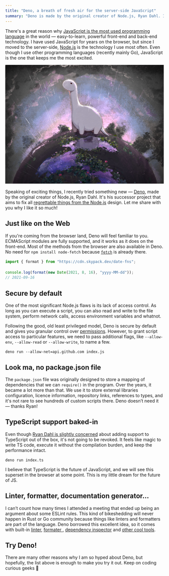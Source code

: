 ```yaml
---
title: "Deno, a breath of fresh air for the server-side JavaScript"
summary: "Deno is made by the original creator of Node.js, Ryan Dahl. It is his successor project that aims to fix all regrettable things from the Node.js design. Let me share with you why I like it so much!"
---
```


There's a great reason why [JavaScript is the most used programming language](https://insights.stackoverflow.com/survey/2021#section-most-popular-technologies-programming-scripting-and-markup-languages) in the world — easy-to-learn, powerful front-end and back-end technology. I have used JavaScript for years on the browser, but since I moved to the server-side, [Node.js](https://nodejs.org/en/) is the technology I use most often. Even though I use other programming languages (recently mainly Go), JavaScript is the one that keeps me the most excited.

![Deno artwork](2021-08-16-1.jpg)

Speaking of exciting things, I recently tried something new — [Deno](https://deno.land), made by the original creator of Node.js, Ryan Dahl. It's his successor project that aims to fix all [regrettable things from the Node.js](https://youtu.be/M3BM9TB-8yA) design. Let me share with you why I like it so much!

## Just like on the Web

If you're coming from the browser land, Deno will feel familiar to you. ECMAScript modules are fully supported, and it works as it does on the front-end. Most of the methods from the browser are also available in Deno. No need for `npm install node-fetch` because [`fetch`](https://doc.deno.land/builtin/stable#fetch) is already there.

```js
import { format } from "https://cdn.skypack.dev/date-fns";

console.log(format(new Date(2021, 8, 16), "yyyy-MM-dd"));
// 2021-09-16
```

## Secure by default

One of the most significant Node.js flaws is its lack of access control. As long as you can execute a script, you can also read and write to the file system, perform network calls, access environment variables  and whatnot.

Following the good, old least privileged model, Deno is secure by default and gives you granular control over [permissions](https://deno.land/manual@v1.13.0/getting_started/permissions). However, to grant script access to particular features, we need to pass additional flags, like `--allow-env`, `--allow-read` or `--allow-write`, to name a few.

```
deno run --allow-net=api.github.com index.js
```

## Look ma, no package.json file

The `package.json` file was originally designed to store a mapping of dependencies that we can `require()` in the program. Over the years, it became a lot more than that. We use it to store external libraries configuration, licence information, repository links, references to types, and it's not rare to see hundreds of custom scripts there. Deno doesn’t need it — thanks Ryan!

## TypeScript support baked-in

Even though [Ryan Dahl is slightly concerned](https://changelog.com/podcast/443) about adding support to TypeScript out of the box, it's not going to be revoked. It feels like magic to write TS code, execute it without the compilation burden, and keep the performance intact.

```
deno run index.ts
```

I believe that TypeScript is the future of JavaScript, and we will see this superset in the browser at some point. This is my little dream for the future of JS.

## Linter, formatter, documentation generator…

I can’t count how many times I attended a meeting that ended up being an argument about some ESLint rules. This kind of bikeshedding will never happen in Rust or Go community because things like linters and formatters are part of the language. Deno borrowed this excellent idea, so it comes with built-in [linter](https://deno.land/manual@v1.13.0/tools/linter), [formater ](https://deno.land/manual@v1.13.0/tools/formatter), [dependency inspector](https://deno.land/manual@v1.13.0/tools/dependency_inspector) and [other cool tools](https://deno.land/manual@v1.13.0/tools).

## Try Deno!

There are many other reasons why I am so hyped about Deno, but hopefully, the list above is enough to make you try it out. Keep on coding curious geeks 🦖
